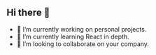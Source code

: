 ## Hi there 👋

- 🔭 I’m currently working on personal projects.
- 🌱 I’m currently learning React in depth.
- 👯 I’m looking to collaborate on your company.
<!--
- 🤔 I’m looking for help with ...
- 💬 Ask me about ...
- 📫 How to reach me: ...
- 😄 Pronouns: ...
- ⚡ Fun fact: ...
-->
